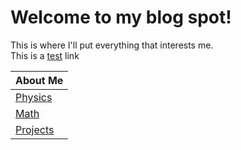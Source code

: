# Welcome to my blog spot!

This is where I'll put everything that interests me.<br/>
This is a [test](./test.md) link

| About Me |
|----------|
| [Physics](./physics_index)  |
| [Math](./math_index)     |
| [Projects](./projects_index) | 

